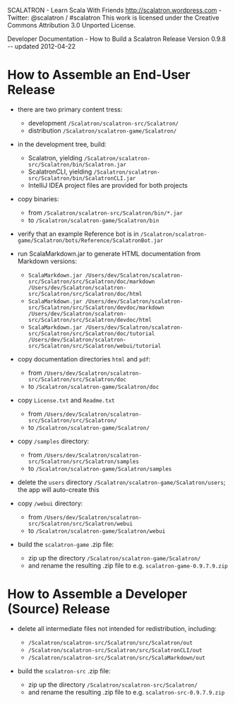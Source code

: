 SCALATRON - Learn Scala With Friends
http://scalatron.wordpress.com - Twitter: @scalatron / #scalatron
This work is licensed under the Creative Commons Attribution 3.0 Unported License.

Developer Documentation - How to Build a Scalatron Release
Version 0.9.8 -- updated 2012-04-22


# How to Assemble an End-User Release

* there are two primary content tress:
    * development `/Scalatron/scalatron-src/Scalatron/`
    * distribution `/Scalatron/scalatron-game/Scalatron/`

* in the development tree, build:
    * Scalatron, yielding `/Scalatron/scalatron-src/Scalatron/bin/Scalatron.jar`
    * ScalatronCLI, yielding `/Scalatron/scalatron-src/Scalatron/bin/ScalatronCLI.jar`
    * IntelliJ IDEA project files are provided for both projects

* copy binaries:
    * from `/Scalatron/scalatron-src/Scalatron/bin/*.jar`
    * to `/Scalatron/scalatron-game/Scalatron/bin`

* verify that an example Reference bot is in `/Scalatron/scalatron-game/Scalatron/bots/Reference/ScalatronBot.jar`

* run ScalaMarkdown.jar to generate HTML documentation from Markdown versions:
    * `ScalaMarkdown.jar /Users/dev/Scalatron/scalatron-src/Scalatron/src/Scalatron/doc/markdown /Users/dev/Scalatron/scalatron-src/Scalatron/src/Scalatron/doc/html`
    * `ScalaMarkdown.jar /Users/dev/Scalatron/scalatron-src/Scalatron/src/Scalatron/devdoc/markdown /Users/dev/Scalatron/scalatron-src/Scalatron/src/Scalatron/devdoc/html`
    * `ScalaMarkdown.jar /Users/dev/Scalatron/scalatron-src/Scalatron/src/Scalatron/doc/tutorial /Users/dev/Scalatron/scalatron-src/Scalatron/src/Scalatron/webui/tutorial`

* copy documentation directories `html` and `pdf`:
    * from `/Users/dev/Scalatron/scalatron-src/Scalatron/src/Scalatron/doc`
    * to `/Scalatron/scalatron-game/Scalatron/doc`

* copy `License.txt` and `Readme.txt`
    * from `/Users/dev/Scalatron/scalatron-src/Scalatron/src/Scalatron/`
    * to `/Scalatron/scalatron-game/Scalatron/`

* copy `/samples` directory:
    * from `/Users/dev/Scalatron/scalatron-src/Scalatron/src/Scalatron/samples`
    * to `/Scalatron/scalatron-game/Scalatron/samples`

* delete the `users` directory `/Scalatron/scalatron-game/Scalatron/users`; the app will auto-create this

* copy `/webui` directory:
    * from `/Users/dev/Scalatron/scalatron-src/Scalatron/src/Scalatron/webui`
    * to `/Scalatron/scalatron-game/Scalatron/webui`

* build the `scalatron-game` .zip file:
    * zip up the directory `/Scalatron/scalatron-game/Scalatron/`
    * and rename the resulting .zip file to e.g. `scalatron-game-0.9.7.9.zip`



# How to Assemble a Developer (Source) Release

* delete all intermediate files not intended for redistribution, including:
    * `/Scalatron/scalatron-src/Scalatron/src/Scalatron/out`
    * `/Scalatron/scalatron-src/Scalatron/src/ScalatronCLI/out`
    * `/Scalatron/scalatron-src/Scalatron/src/ScalaMarkdown/out`

* build the `scalatron-src` .zip file:
    * zip up the directory `/Scalatron/scalatron-src/Scalatron/`
    * and rename the resulting .zip file to e.g. `scalatron-src-0.9.7.9.zip`


